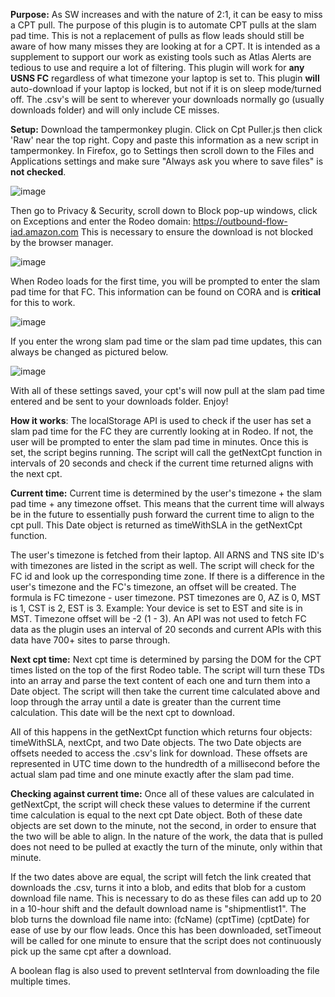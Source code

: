 **Purpose:**
As SW increases and with the nature of 2:1, it can be easy to miss a CPT pull. The purpose of this plugin is to automate CPT pulls at the slam pad time.
This is not a replacement of pulls as flow leads should still be aware of how many misses they are looking at for a CPT. 
It is intended as a supplement to support our work as existing tools such as Atlas Alerts are tedious to use and require a lot of filtering.
This plugin will work for **any USNS FC** regardless of what timezone your laptop is set to.
This plugin **will** auto-download if your laptop is locked, but not if it is on sleep mode/turned off.
The .csv's will be sent to wherever your downloads normally go (usually downloads folder) and will only include CE misses.

**Setup:** 
Download the tampermonkey plugin. Click on Cpt Puller.js then click 'Raw' near the top right. Copy and paste this information as a new script in tampermonkey.
In Firefox, go to Settings then scroll down to the Files and Applications settings and make sure "Always ask you where to save files" is **not checked**.

![image](https://user-images.githubusercontent.com/104536361/233859989-25412830-fa29-4881-b911-b0e128a7b0a1.png)

Then go to Privacy & Security, scroll down to Block pop-up windows, click on Exceptions and enter the Rodeo domain: https://outbound-flow-iad.amazon.com
This is necessary to ensure the download is not blocked by the browser manager.

![image](https://user-images.githubusercontent.com/104536361/233860047-6381c23e-c554-4818-b1ea-963d20b4e41e.png)

When Rodeo loads for the first time, you will be prompted to enter the slam pad time for that FC. This information can be found on CORA and is **critical** for this to work.

![image](https://user-images.githubusercontent.com/104536361/233859901-d1679c72-cbbb-4d38-acbd-64ae4533a1c5.png)

If you enter the wrong slam pad time or the slam pad time updates, this can always be changed as pictured below.

![image](https://user-images.githubusercontent.com/104536361/233859921-97d8e1ee-ed3b-4d70-831d-5ac201fd6507.png)

With all of these settings saved, your cpt's will now pull at the slam pad time entered and be sent to your downloads folder. Enjoy!

**How it works**:
The localStorage API is used to check if the user has set a slam pad time for the FC they are currently looking at in Rodeo. If not, the user will be prompted to enter the slam pad time in minutes.
Once this is set, the script begins running.
The script will call the getNextCpt function in intervals of 20 seconds and check if the current time returned aligns with the next cpt.

**Current time:**
Current time is determined by the user's timezone + the slam pad time + any timezone offset. 
This means that the current time will always be in the future to essentially push forward the current time to align to the cpt pull.
This Date object is returned as timeWithSLA in the getNextCpt function.

The user's timezone is fetched from their laptop. All ARNS and TNS site ID's with timezones are listed in the script as well. The script will check for the FC id and look up the corresponding time zone.
If there is a difference in the user's timezone and the FC's timezone, an offset will be created. The formula is FC timezone - user timezone.
PST timezones are 0, AZ is 0, MST is 1, CST is 2, EST is 3.
Example: Your device is set to EST and site is in MST. Timezone offset will be -2 (1 - 3).
An API was not used to fetch FC data as the plugin uses an interval of 20 seconds and current APIs with this data have 700+ sites to parse through.

**Next cpt time:**
Next cpt time is determined by parsing the DOM for the CPT times listed on the top of the first Rodeo table. 
The script will turn these TDs into an array and parse the text content of each one and turn them into a Date object.
The script will then take the current time calculated above and loop through the array until a date is greater than the current time calculation.
This date will be the next cpt to download.

All of this happens in the getNextCpt function which returns four objects: timeWithSLA, nextCpt, and two Date objects.
The two Date objects are offsets needed to access the .csv's link for download. 
These offsets are represented in UTC time down to the hundredth of a millisecond before the actual slam pad time and one minute exactly after the slam pad time.

**Checking against current time:**
Once all of these values are calculated in getNextCpt, the script will check these values to determine if the current time calculation is equal to the next cpt Date object.
Both of these date objects are set down to the minute, not the second, in order to ensure that the two will be able to align. 
In the nature of the work, the data that is pulled does not need to be pulled at exactly the turn of the minute, only within that minute.

If the two dates above are equal, the script will fetch the link created that downloads the .csv, turns it into a blob, and edits that blob for a custom download file name.
This is necessary to do as these files can add up to 20 in a 10-hour shift and the default download name is "shipmentlist1". 
The blob turns the download file name into: (fcName) (cptTime) (cptDate) for ease of use by our flow leads.
Once this has been downloaded, setTimeout will be called for one minute to ensure that the script does not continuously pick up the same cpt after a download.

A boolean flag is also used to prevent setInterval from downloading the file multiple times.


